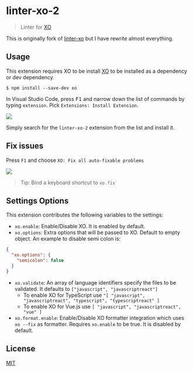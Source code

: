 # linter-xo-2

> Linter for [XO](https://github.com/sindresorhus/xo)

This is originally fork of [linter-xo](https://github.com/SamVerschueren/vscode-linter-xo) but I have rewrite almost everything.

## Usage

This extension requires XO to be install [XO](https://github.com/sindresorhus/xo) to be installed as a dependency or dev dependency.

```
$ npm install --save-dev xo
```

In Visual Studio Code, press <kbd>F1</kbd> and narrow down the list of commands by typing `extension`. Pick `Extensions: Install Extension`.

![](https://github.com/xlc/vscode-linter-xo/raw/master/media/screenshot.png)

Simply search for the `linter-xo-2` extension from the list and install it.

## Fix issues

Press `F1` and choose `XO: Fix all auto-fixable problems`

![](https://github.com/xlc/vscode-linter-xo/raw/master/xo/media/fix.gif)

> Tip: Bind a keyboard shortcut to `xo.fix`


## Settings Options

This extension contributes the following variables to the settings:

- `xo.enable`: Enable/Disable XO. It is enabled by default.
- `xo.options`: Extra options that will be passed to XO. Default to empty object. An example to disable semi colon is:

```json
{
  "xo.options": {
    "semicolon": false
  }
}
```
- `xo.validate`: An array of language identifiers specify the files to be validated. It defaults to `["javascript", "javascriptreact"]`
	- To enable XO for TypeScript use `"[ "javascript", "javascriptreact", "typescript", "typescriptreact" ]`
	- To enable XO for Vue.js use `[ "javascript", "javascriptreact", "vue" ]`
- `xo.format.enable`: Enable/Disable XO formatter integration which uses `xo --fix` as formatter. Requires `xo.enable` to be true. It is disabled by default.

## License

[MIT](https://github.com/xlc/vscode-linter-xo/blob/master/license)

